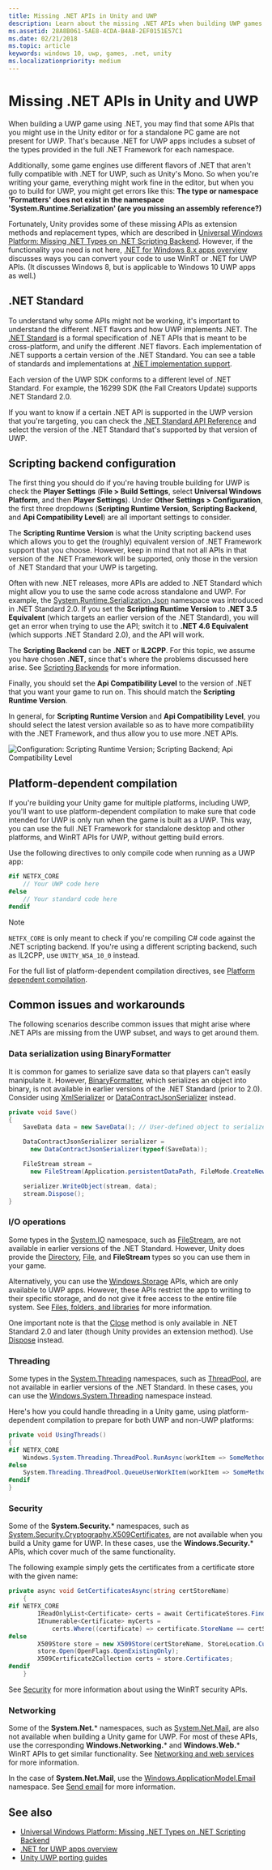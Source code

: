 ```yaml
---
title: Missing .NET APIs in Unity and UWP
description: Learn about the missing .NET APIs when building UWP games in Unity, and workarounds for common issues.
ms.assetid: 28A8B061-5AE8-4CDA-B4AB-2EF0151E57C1
ms.date: 02/21/2018
ms.topic: article
keywords: windows 10, uwp, games, .net, unity
ms.localizationpriority: medium
---
```

# Missing .NET APIs in Unity and UWP

When building a UWP game using .NET, you may find that some APIs that you might use in the Unity editor or for a standalone PC game are not present for UWP. That's because .NET for UWP apps includes a subset of the types provided in the full .NET Framework for each namespace.

Additionally, some game engines use different flavors of .NET that aren't fully compatible with .NET for UWP, such as Unity's Mono. So when you're writing your game, everything might work fine in the editor, but when you go to build for UWP, you might get errors like this: **The type or namespace 'Formatters' does not exist in the namespace 'System.Runtime.Serialization' (are you missing an assembly reference?)**

Fortunately, Unity provides some of these missing APIs as extension methods and replacement types, which are described in [Universal Windows Platform: Missing .NET Types on .NET Scripting Backend](https://docs.unity3d.com/Manual/windowsstore-missingtypes.html). However, if the functionality you need is not here, [.NET for Windows 8.x apps overview](https://msdn.microsoft.com/library/windows/apps/br230302) discusses ways you can convert your code to use WinRT or .NET for UWP APIs. (It discusses Windows 8, but is applicable to Windows 10 UWP apps as well.)

## .NET Standard

To understand why some APIs might not be working, it's important to understand the different .NET flavors and how UWP implements .NET. The [.NET Standard](https://docs.microsoft.com/dotnet/standard/net-standard) is a formal specification of .NET APIs that is meant to be cross-platform, and unify the different .NET flavors. Each implementation of .NET supports a certain version of the .NET Standard. You can see a table of standards and implementations at [.NET implementation support](https://docs.microsoft.com/dotnet/standard/net-standard#net-implementation-support).

Each version of the UWP SDK conforms to a different level of .NET Standard. For example, the 16299 SDK (the Fall Creators Update) supports .NET Standard 2.0.

If you want to know if a certain .NET API is supported in the UWP version that you're targeting, you can check the [.NET Standard API Reference](https://docs.microsoft.com/dotnet/api/index?view=netstandard-2.0) and select the version of the .NET Standard that's supported by that version of UWP.

## Scripting backend configuration

The first thing you should do if you're having trouble building for UWP is check the **Player Settings** (**File > Build Settings**, select **Universal Windows Platform**, and then **Player Settings**). Under **Other Settings > Configuration**, the first three dropdowns (**Scripting Runtime Version**, **Scripting Backend**, and **Api Compatibility Level**) are all important settings to consider.

The **Scripting Runtime Version** is what the Unity scripting backend uses which allows you to get the (roughly) equivalent version of .NET Framework support that you choose. However, keep in mind that not all APIs in that version of the .NET Framework will be supported, only those in the version of .NET Standard that your UWP is targeting.

Often with new .NET releases, more APIs are added to .NET Standard which might allow you to use the same code across standalone and UWP. For example, the [System.Runtime.Serialization.Json](https://docs.microsoft.com/dotnet/api/system.runtime.serialization.json) namespace was introduced in .NET Standard 2.0. If you set the **Scripting Runtime Version** to **.NET 3.5 Equivalent** (which targets an earlier version of the .NET Standard), you will get an error when trying to use the API; switch it to **.NET 4.6 Equivalent** (which supports .NET Standard 2.0), and the API will work.

The **Scripting Backend** can be **.NET** or **IL2CPP**. For this topic, we assume you have chosen **.NET**, since that's where the problems discussed here arise. See [Scripting Backends](https://docs.unity3d.com/Manual/windowsstore-scriptingbackends.html) for more information.

Finally, you should set the **Api Compatibility Level** to the version of .NET that you want your game to run on. This should match the **Scripting Runtime Version**.

In general, for **Scripting Runtime Version** and **Api Compatibility Level**, you should select the latest version available so as to have more compatibility with the .NET Framework, and thus allow you to use more .NET APIs.

![Configuration: Scripting Runtime Version; Scripting Backend; Api Compatibility Level](images/missing-dot-net-apis-in-unity-1.png)

## Platform-dependent compilation

If you're building your Unity game for multiple platforms, including UWP, you'll want to use platform-dependent compilation to make sure that code intended for UWP is only run when the game is built as a UWP. This way, you can use the full .NET Framework for standalone desktop and other platforms, and WinRT APIs for UWP, without getting build errors.

Use the following directives to only compile code when running as a UWP app:

```csharp
#if NETFX_CORE
    // Your UWP code here
#else
    // Your standard code here
#endif
```

> [!NOTE]
> `NETFX_CORE` is only meant to check if you're compiling C# code against the .NET scripting backend. If you're using a different scripting backend, such as IL2CPP, use `UNITY_WSA_10_0` instead.

For the full list of platform-dependent compilation directives, see [Platform dependent compilation](https://docs.unity3d.com/Manual/PlatformDependentCompilation.html).

## Common issues and workarounds

The following scenarios describe common issues that might arise where .NET APIs are missing from the UWP subset, and ways to get around them.

### Data serialization using BinaryFormatter

It is common for games to serialize save data so that players can't easily manipulate it. However, [BinaryFormatter](https://docs.microsoft.com/dotnet/api/system.runtime.serialization.formatters.binary.binaryformatter), which serializes an object into binary, is not available in earlier versions of the .NET Standard (prior to 2.0). Consider using [XmlSerializer](https://docs.microsoft.com/dotnet/api/system.xml.serialization.xmlserializer) or [DataContractJsonSerializer](https://docs.microsoft.com/dotnet/api/system.runtime.serialization.json.datacontractjsonserializer) instead.

```csharp
private void Save()
{
    SaveData data = new SaveData(); // User-defined object to serialize

    DataContractJsonSerializer serializer = 
      new DataContractJsonSerializer(typeof(SaveData));

    FileStream stream = 
      new FileStream(Application.persistentDataPath, FileMode.CreateNew);

    serializer.WriteObject(stream, data);
    stream.Dispose();
}
```

### I/O operations

Some types in the [System.IO](https://docs.microsoft.com/dotnet/api/system.io) namespace, such as [FileStream](https://docs.microsoft.com/dotnet/api/system.io.filestream), are not available in earlier versions of the .NET Standard. However, Unity does provide the [Directory](https://docs.microsoft.com/dotnet/api/system.io.directory), [File](https://docs.microsoft.com/dotnet/api/system.io.file), and **FileStream** types so you can use them in your game.

Alternatively, you can use the [Windows.Storage](https://docs.microsoft.com/uwp/api/Windows.Storage) APIs, which are only available to UWP apps. However, these APIs restrict the app to writing to their specific storage, and do not give it free access to the entire file system. See [Files, folders, and libraries](https://docs.microsoft.com/windows/uwp/files/) for more information.

One important note is that the [Close](https://docs.microsoft.com/dotnet/api/system.io.stream.close) method is only available in .NET Standard 2.0 and later (though Unity provides an extension method). Use [Dispose](https://docs.microsoft.com/dotnet/api/system.io.stream.dispose) instead.

### Threading

Some types in the [System.Threading](https://docs.microsoft.com/dotnet/api/system.threading) namespaces, such as [ThreadPool](https://docs.microsoft.com/dotnet/api/system.threading.threadpool), are not available in earlier versions of the .NET Standard. In these cases, you can use the [Windows.System.Threading](https://docs.microsoft.com/uwp/api/windows.system.threading) namespace instead.

Here's how you could handle threading in a Unity game, using platform-dependent compilation to prepare for both UWP and non-UWP platforms:

```csharp
private void UsingThreads()
{
#if NETFX_CORE
    Windows.System.Threading.ThreadPool.RunAsync(workItem => SomeMethod());
#else
    System.Threading.ThreadPool.QueueUserWorkItem(workItem => SomeMethod());
#endif
}
```

### Security

Some of the **System.Security.*** namespaces, such as [System.Security.Cryptography.X509Certificates](https://docs.microsoft.com/dotnet/api/system.security.cryptography.x509certificates?view=netstandard-2.0), are not available when you build a Unity game for UWP. In these cases, use the **Windows.Security.*** APIs, which cover much of the same functionality.

The following example simply gets the certificates from a certificate store with the given name:

```cs
private async void GetCertificatesAsync(string certStoreName)
    {
#if NETFX_CORE
        IReadOnlyList<Certificate> certs = await CertificateStores.FindAllAsync();
        IEnumerable<Certificate> myCerts = 
            certs.Where((certificate) => certificate.StoreName == certStoreName);
#else
        X509Store store = new X509Store(certStoreName, StoreLocation.CurrentUser);
        store.Open(OpenFlags.OpenExistingOnly);
        X509Certificate2Collection certs = store.Certificates;
#endif
    }
```

See [Security](https://docs.microsoft.com/windows/uwp/security/) for more information about using the WinRT security APIs.

### Networking

Some of the **System&period;Net.*** namespaces, such as [System.Net.Mail](https://docs.microsoft.com/dotnet/api/system.net.mail?view=netstandard-2.0), are also not available when building a Unity game for UWP. For most of these APIs, use the corresponding **Windows.Networking.*** and **Windows.Web.*** WinRT APIs to get similar functionality. See [Networking and web services](https://docs.microsoft.com/windows/uwp/networking/) for more information.

In the case of **System.Net.Mail**, use the [Windows.ApplicationModel.Email](https://docs.microsoft.com/uwp/api/windows.applicationmodel.email) namespace. See [Send email](https://docs.microsoft.com/windows/uwp/contacts-and-calendar/sending-email) for more information.

## See also

* [Universal Windows Platform: Missing .NET Types on .NET Scripting Backend](https://docs.unity3d.com/Manual/windowsstore-missingtypes.html)
* [.NET for UWP apps overview](https://msdn.microsoft.com/library/windows/apps/br230302)
* [Unity UWP porting guides](https://unity3d.com/partners/microsoft/porting-guides)